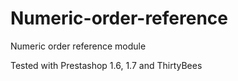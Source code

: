 # Numeric-order-reference
Numeric order reference module

Tested with Prestashop 1.6, 1.7 and ThirtyBees
